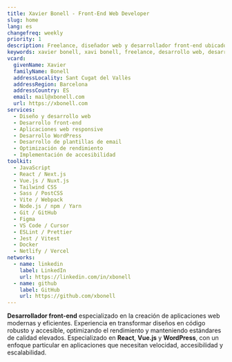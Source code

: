 ```yaml
---
title: Xavier Bonell - Front-End Web Developer
slug: home
lang: es
changefreq: weekly
priority: 1
description: Freelance, diseñador web y desarrollador front-end ubicado en Sant Cugat del Vallès (Barcelona, ES).
keywords: xavier bonell, xavi bonell, freelance, desarrollo web, desarrollador web, front-end, front-end web developer, html, html5, css, css3, jquery, javascript, accesibilidad, usabilidad, wordpress
vcard:
  givenName: Xavier
  familyName: Bonell
  addressLocality: Sant Cugat del Vallès
  addressRegion: Barcelona
  addressCountry: ES
  email: mail@xbonell.com
  url: https://xbonell.com
services:
  - Diseño y desarrollo web
  - Desarrollo front-end
  - Aplicaciones web responsive
  - Desarrollo WordPress
  - Desarrollo de plantillas de email
  - Optimización de rendimiento
  - Implementación de accesibilidad
toolkit:
  - JavaScript
  - React / Next.js
  - Vue.js / Nuxt.js
  - Tailwind CSS
  - Sass / PostCSS
  - Vite / Webpack
  - Node.js / npm / Yarn
  - Git / GitHub
  - Figma
  - VS Code / Cursor
  - ESLint / Prettier
  - Jest / Vitest
  - Docker
  - Netlify / Vercel
networks:
  - name: linkedin
    label: LinkedIn
    url: https://linkedin.com/in/xbonell
  - name: github
    label: GitHub
    url: https://github.com/xbonell
---
```


**Desarrollador front-end** especializado en la creación de aplicaciones web modernas y eficientes. Experiencia en transformar diseños en código robusto y accesible, optimizando el rendimiento y manteniendo estándares de calidad elevados. Especializado en **React**, **Vue.js** y **WordPress**, con un enfoque particular en aplicaciones que necesitan velocidad, accesibilidad y escalabilidad.